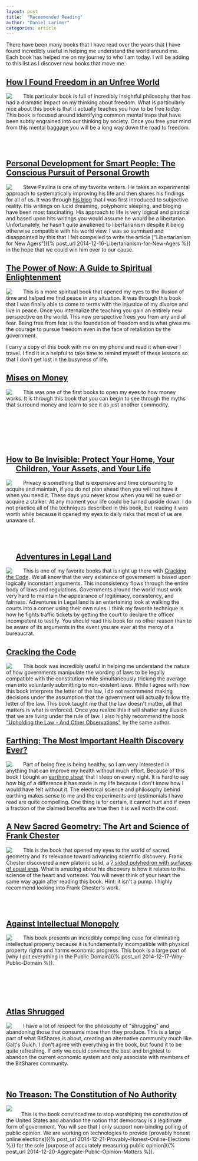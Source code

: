 ```yaml
---
layout: post
title:  "Recommended Reading"
author: "Daniel Larimer"
categories: article 
---
```


There have been many books that I have read over the years that I have found incredibly useful in helping me understand the world around me.  Each book has helped me on my journey to who I am today.  I will be adding to this list as I discover new books that move me.  

## <a href="http://www.amazon.com/gp/product/B008T2CJ9Q/ref=as_li_tl?ie=UTF8&camp=1789&creative=9325&creativeASIN=B008T2CJ9Q&linkCode=as2&tag=bytesblog-20&linkId=PNA6DQ35L26EP6QT">How I Found Freedom in an Unfree World</a><img src="http://ir-na.amazon-adsystem.com/e/ir?t=bytesblog-20&l=as2&o=1&a=B008T2CJ9Q" width="1" height="1" border="0" alt="" style="border:none !important; margin:0px !important;" />
<a href="http://www.amazon.com/gp/product/B008T2CJ9Q/ref=as_li_tl?ie=UTF8&camp=1789&creative=9325&creativeASIN=B008T2CJ9Q&linkCode=as2&tag=bytesblog-20&linkId=SZMLMJJUP75Y3TKJ"><img style="float:left; margin-right:25px" border="0" src="http://ws-na.amazon-adsystem.com/widgets/q?_encoding=UTF8&ASIN=B008T2CJ9Q&Format=_SL250_&ID=AsinImage&MarketPlace=US&ServiceVersion=20070822&WS=1&tag=bytesblog-20" ></a><img src="http://ir-na.amazon-adsystem.com/e/ir?t=bytesblog-20&l=as2&o=1&a=B008T2CJ9Q" width="1" height="1" border="0" alt="" style="border:none !important; margin:0px !important;" />
  This particular book is full of incredibly insightful philosophy that has had a dramatic impact on my thinking about freedom.  What is particularly nice about this book is that it actually teaches you how to be free *today*.  This book is focused around identifying common mental traps that have been subtly engrained into our thinking by society.  Once you free your mind from this mental baggage you will be a long way down the road to freedom.  

  <br/>
  <br/>


## <a href="http://www.amazon.com/gp/product/1401922767/ref=as_li_tl?ie=UTF8&camp=1789&creative=9325&creativeASIN=1401922767&linkCode=as2&tag=bytesblog-20&linkId=LJPO2CROFO46F234">Personal Development for Smart People: The Conscious Pursuit of Personal Growth</a><img src="http://ir-na.amazon-adsystem.com/e/ir?t=bytesblog-20&l=as2&o=1&a=1401922767" width="1" height="1" border="0" alt="" style="border:none !important; margin:0px !important;" />
<a href="http://www.amazon.com/gp/product/1401922767/ref=as_li_tl?ie=UTF8&camp=1789&creative=9325&creativeASIN=1401922767&linkCode=as2&tag=bytesblog-20&linkId=UJ45PEV4VOCQMAHT"><img style="float:left;margin-right:25px" border="0" src="http://ws-na.amazon-adsystem.com/widgets/q?_encoding=UTF8&ASIN=1401922767&Format=_SL250_&ID=AsinImage&MarketPlace=US&ServiceVersion=20070822&WS=1&tag=bytesblog-20" ></a><img src="http://ir-na.amazon-adsystem.com/e/ir?t=bytesblog-20&l=as2&o=1&a=1401922767" width="1" height="1" border="0" alt="" style="border:none !important; margin:0px !important;" />
Steve Pavlina is one of my favorite writers.  He takes an experimental approach to systematically improving his life and then shares his findings for all of us.   It was through [his blog](http://stevepavlina.com) that I was first introduced to subjective reality.  His writings on lucid dreaming, polyphonic sleeping, and bloging have been most fascinating.  His approach to life is very logical and piratical and based upon hits writings you would assume he would be a libertarian.  Unfortunately, he hasn't quite awakened to libertarianism despite it being otherwise compatible with his world view.  I was so surmised and disappointed by this that I felt compelled to write the article ["Libertarianism for New Agers"]({% post_url 2014-12-16-Libertarianism-for-New-Agers %}) in the hope that we could win him over to our cause.  


## <a href="http://www.amazon.com/gp/product/1577314808/ref=as_li_tl?ie=UTF8&camp=1789&creative=9325&creativeASIN=1577314808&linkCode=as2&tag=bytesblog-20&linkId=N5GDUDVNS2NGCSBR">The Power of Now: A Guide to Spiritual Enlightenment</a><img src="http://ir-na.amazon-adsystem.com/e/ir?t=bytesblog-20&l=as2&o=1&a=1577314808" width="1" height="1" border="0" alt="" style="border:none !important; margin:0px !important;" />
<a href="http://www.amazon.com/gp/product/1577314808/ref=as_li_tl?ie=UTF8&camp=1789&creative=9325&creativeASIN=1577314808&linkCode=as2&tag=bytesblog-20&linkId=CDOZKF7GJH22CZFW"><img style="float:left; margin-right:25px" border="0" src="http://ws-na.amazon-adsystem.com/widgets/q?_encoding=UTF8&ASIN=1577314808&Format=_SL250_&ID=AsinImage&MarketPlace=US&ServiceVersion=20070822&WS=1&tag=bytesblog-20" ></a><img src="http://ir-na.amazon-adsystem.com/e/ir?t=bytesblog-20&l=as2&o=1&a=1577314808" width="1" height="1" border="0" alt="" style="border:none !important; margin:0px !important;" />
This is a more spiritual book that opened my eyes to the illusion of time and helped me find peace in any situation.  It was through this book that I was finally able to come to terms with the injustice of my divorce and live in peace.  Once you internalize the teaching you gain an entirely new perspective on the world.  This new perspective frees you from any and all fear.  Being free from fear is the foundation of freedom and is what gives me the courage to pursue freedom even in the face of retaliation by the government.    

I carry a copy of this book with me on my phone and read it when ever I travel.  I find it is a helpful to take time to remind myself of these lessons so that I don't get lost in the busyness of life.   

## <a href="http://www.amazon.com/gp/product/B007TA55SG/ref=as_li_tl?ie=UTF8&camp=1789&creative=9325&creativeASIN=B007TA55SG&linkCode=as2&tag=bytesblog-20&linkId=DKMR6Y2FPOVLYGRZ">Mises on Money</a><img src="http://ir-na.amazon-adsystem.com/e/ir?t=bytesblog-20&l=as2&o=1&a=B007TA55SG" width="1" height="1" border="0" alt="" style="border:none !important; margin:0px !important;" />
<a href="http://www.amazon.com/gp/product/B007TA55SG/ref=as_li_tl?ie=UTF8&camp=1789&creative=9325&creativeASIN=B007TA55SG&linkCode=as2&tag=bytesblog-20&linkId=VFJVO2DXDGSOOKGM"><img style="float:left;margin-right:25px" border="0" src="http://ws-na.amazon-adsystem.com/widgets/q?_encoding=UTF8&ASIN=B007TA55SG&Format=_SL250_&ID=AsinImage&MarketPlace=US&ServiceVersion=20070822&WS=1&tag=bytesblog-20" ></a><img src="http://ir-na.amazon-adsystem.com/e/ir?t=bytesblog-20&l=as2&o=1&a=B007TA55SG" width="1" height="1" border="0" alt="" style="border:none !important; margin:0px !important;" />
This was one of the first books to open my eyes to how money works.  It is through this book that you can begin to see through the myths that surround money and learn to see it as just another commodity. 
<p>
<br/>
<br/>
<br/>
<br/>
<br/>
</p>
<p/>


## <a href="http://www.amazon.com/gp/product/1250010454/ref=as_li_tl?ie=UTF8&camp=1789&creative=9325&creativeASIN=1250010454&linkCode=as2&tag=bytesblog-20&linkId=GIBAJD24GCVNDBX2">How to Be Invisible: Protect Your Home, Your Children, Your Assets, and Your Life</a><img style="float:left; margin-right:25px" src="http://ir-na.amazon-adsystem.com/e/ir?t=bytesblog-20&l=as2&o=1&a=1250010454" width="1" height="1" border="0" alt="" style="border:none !important; margin:0px !important;" />
<a href="http://www.amazon.com/gp/product/1250010454/ref=as_li_tl?ie=UTF8&camp=1789&creative=9325&creativeASIN=1250010454&linkCode=as2&tag=bytesblog-20&linkId=OLC4YCEP5U2FXPWR"><img style="float:left; margin-right:25px" border="0" src="http://ws-na.amazon-adsystem.com/widgets/q?_encoding=UTF8&ASIN=1250010454&Format=_SL250_&ID=AsinImage&MarketPlace=US&ServiceVersion=20070822&WS=1&tag=bytesblog-20" ></a><img src="http://ir-na.amazon-adsystem.com/e/ir?t=bytesblog-20&l=as2&o=1&a=1250010454" width="1" height="1" border="0" alt="" style="border:none !important; margin:0px !important;" />
Privacy is something that is expensive and time consuming to acquire and maintain, if you do not plan ahead then you will not have it when you need it.   These days you never know when you will be sued or acquire a stalker.  At any moment your life could be turned upside down.   I do not practice all of the techniques described in this book, but reading it was worth while because it opened my eyes to daily risks that most of us are unaware of.

<br/>
<br/>

## <a href="http://www.amazon.com/gp/product/061512299X/ref=as_li_tl?ie=UTF8&camp=1789&creative=9325&creativeASIN=061512299X&linkCode=as2&tag=bytesblog-20&linkId=2VB45SZYL5RI34A7">Adventures in Legal Land</a><img style="float:left; margin-right:25px" src="http://ir-na.amazon-adsystem.com/e/ir?t=bytesblog-20&l=as2&o=1&a=061512299X" width="1" height="1" border="0" alt="" style="border:none !important; margin:0px !important;" />
<a href="http://www.amazon.com/gp/product/061512299X/ref=as_li_tl?ie=UTF8&camp=1789&creative=9325&creativeASIN=061512299X&linkCode=as2&tag=bytesblog-20&linkId=IHMCKMONB6MF23BD"><img style="float:left;margin-right:25px" border="0" src="http://ws-na.amazon-adsystem.com/widgets/q?_encoding=UTF8&ASIN=061512299X&Format=_SL250_&ID=AsinImage&MarketPlace=US&ServiceVersion=20070822&WS=1&tag=bytesblog-20" ></a><img src="http://ir-na.amazon-adsystem.com/e/ir?t=bytesblog-20&l=as2&o=1&a=061512299X" width="1" height="1" border="0" alt="" style="border:none !important; margin:0px !important;" />
This is one of my favorite books that is right up there with <a href="http://www.amazon.com/gp/product/0974393606/ref=as_li_tl?ie=UTF8&camp=1789&creative=9325&creativeASIN=0974393606&linkCode=as2&tag=bytesblog-20&linkId=5LNSJSLYJARKZV3F">Cracking the Code</a><img src="http://ir-na.amazon-adsystem.com/e/ir?t=bytesblog-20&l=as2&o=1&a=0974393606" width="1" height="1" border="0" alt="" style="border:none !important; margin:0px !important;" />.   We all know that the very existence of government is based upon logically inconstant arguments.  This inconsistency flows through the entire body of laws and regulations.  Governments around the world must work very hard to maintain the appearance of legitimacy, consistency, and fairness.   Adventures in Legal land is an entertaining look at walking the courts into a corner using their own rules.  I think my favorite technique is how he fights traffic tickets by getting the court to declare the officer incompetent to testify.   You should read this book for no other reason than to be aware of its arguments in the event you are ever at the mercy of a bureaucrat. 


## <a href="http://www.amazon.com/gp/product/0974393606/ref=as_li_tl?ie=UTF8&camp=1789&creative=9325&creativeASIN=0974393606&linkCode=as2&tag=bytesblog-20&linkId=5LNSJSLYJARKZV3F">Cracking the Code</a><img src="http://ir-na.amazon-adsystem.com/e/ir?t=bytesblog-20&l=as2&o=1&a=0974393606" width="1" height="1" border="0" alt="" style="border:none !important; margin:0px !important;" />
  <a href="http://www.amazon.com/gp/product/0974393606/ref=as_li_tl?ie=UTF8&camp=1789&creative=9325&creativeASIN=0974393606&linkCode=as2&tag=bytesblog-20&linkId=N2KT4RGQMTWWNKIC"><img style="float:left;margin-right:25px" border="0" src="http://ws-na.amazon-adsystem.com/widgets/q?_encoding=UTF8&ASIN=0974393606&Format=_SL250_&ID=AsinImage&MarketPlace=US&ServiceVersion=20070822&WS=1&tag=bytesblog-20" ></a><img src="http://ir-na.amazon-adsystem.com/e/ir?t=bytesblog-20&l=as2&o=1&a=0974393606" width="1" height="1" border="0" alt="" style="border:none !important; margin:0px !important;" />
  This book was incredibly useful in helping me understand the nature of how governments manipulate the wording of laws to be legally compatible with the constitution while simultaneously tricking the average man into voluntarily submitting to non-existent laws.  While I agree with how this book interprets the letter of the law, I do not recommend making decisions under the assumption that the government will actually follow the letter of the law.   This book taught me that the law doesn't matter, all that matters is what is enforced.  Once you realize this it will shatter any illusion that we are living under the rule of law.   I also highly recommend the book <a href="http://www.amazon.com/gp/product/0974393614/ref=as_li_tl?ie=UTF8&camp=1789&creative=9325&creativeASIN=0974393614&linkCode=as2&tag=bytesblog-20&linkId=2ITJ6K6WRVZEGFMB">"Upholding the Law - And Other Observations"</a><img src="http://ir-na.amazon-adsystem.com/e/ir?t=bytesblog-20&l=as2&o=1&a=0974393614" width="1" height="1" border="0" alt="" style="border:none !important; margin:0px !important;" /> by the same author.  



## <a href="http://www.amazon.com/gp/product/1591202833/ref=as_li_tl?ie=UTF8&camp=1789&creative=9325&creativeASIN=1591202833&linkCode=as2&tag=bytesblog-20&linkId=Z4YOWQCGXUNSFH7X">Earthing: The Most Important Health Discovery Ever?</a><img src="http://ir-na.amazon-adsystem.com/e/ir?t=bytesblog-20&l=as2&o=1&a=1591202833" width="1" height="1" border="0" alt="" style="border:none !important; margin:0px !important;" />
<a href="http://www.amazon.com/gp/product/1591202833/ref=as_li_tl?ie=UTF8&camp=1789&creative=9325&creativeASIN=1591202833&linkCode=as2&tag=bytesblog-20&linkId=Q33ABIBOEGJSK42V"><img style="float:left; margin-right:25px" border="0" src="http://ws-na.amazon-adsystem.com/widgets/q?_encoding=UTF8&ASIN=1591202833&Format=_SL250_&ID=AsinImage&MarketPlace=US&ServiceVersion=20070822&WS=1&tag=bytesblog-20" ></a><img src="http://ir-na.amazon-adsystem.com/e/ir?t=bytesblog-20&l=as2&o=1&a=1591202833" width="1" height="1" border="0" alt="" style="border:none !important; margin:0px !important;" />
Part of being free is being healthy, so I am very interested in anything that can improve my health without much effort.
Because of this book I bought an <a href="http://www.amazon.com/gp/product/B0071URSUW/ref=as_li_tl?ie=UTF8&camp=1789&creative=9325&creativeASIN=B0071URSUW&linkCode=as2&tag=bytesblog-20&linkId=NABBXTXRNOFBDPAK">earthing sheet</a><img src="http://ir-na.amazon-adsystem.com/e/ir?t=bytesblog-20&l=as2&o=1&a=B0071URSUW" width="1" height="1" border="0" alt="" style="border:none !important; margin:0px !important;" /> that I sleep on every night.  It is hard to say how big of a difference it has made in my life because I don't know how I would have felt without it.  The electrical science and philosophy behind earthing makes sense to me and the experiments and testimonials I have read are quite compelling.  One thing is for certain, it cannot hurt and if even a fraction of the claimed benefits are true then it is well worth the cost.  

## <a href="http://www.amazon.com/gp/product/0988749203/ref=as_li_tl?ie=UTF8&camp=1789&creative=9325&creativeASIN=0988749203&linkCode=as2&tag=bytesblog-20&linkId=VDESHI3EGV6J72JX">A New Sacred Geometry: The Art and Science of Frank Chester</a><img src="http://ir-na.amazon-adsystem.com/e/ir?t=bytesblog-20&l=as2&o=1&a=0988749203" width="1" height="1" border="0" alt="" style="border:none !important; margin:0px !important;" />
<a href="http://www.amazon.com/gp/product/0988749203/ref=as_li_tl?ie=UTF8&camp=1789&creative=9325&creativeASIN=0988749203&linkCode=as2&tag=bytesblog-20&linkId=UCAPSKUR4K5CUOHQ"><img style="float:left;margin-right:25px" border="0" src="http://ws-na.amazon-adsystem.com/widgets/q?_encoding=UTF8&ASIN=0988749203&Format=_SL250_&ID=AsinImage&MarketPlace=US&ServiceVersion=20070822&WS=1&tag=bytesblog-20" ></a><img src="http://ir-na.amazon-adsystem.com/e/ir?t=bytesblog-20&l=as2&o=1&a=0988749203" width="1" height="1" border="0" alt="" style="border:none !important; margin:0px !important;" />
This is the book that opened my eyes to the world of sacred geometry and its relevance toward advancing scientific discovery.  Frank Chester discovered a new platonic solid, a [7 sided polyhedron with surfaces of equal area](http://www.frankchester.com/wp-content/uploads/2009/08/Lilipoh-article.pdf).  What is amazing about his discovery is how it relates to the science of the heart and vortexes.   You will never think of your heart the same way again after reading this book.  Hint: it isn't a pump.   I highly recommend looking into Frank Chester's work.

<p>
<br/>
<br/>
</p>

## <a href="http://www.amazon.com/gp/product/0521127262/ref=as_li_tl?ie=UTF8&camp=1789&creative=9325&creativeASIN=0521127262&linkCode=as2&tag=bytesblog-20&linkId=3N7CGSNODRWZAIYL">Against Intellectual Monopoly</a><img src="http://ir-na.amazon-adsystem.com/e/ir?t=bytesblog-20&l=as2&o=1&a=0521127262" width="1" height="1" border="0" alt="" style="border:none !important; margin:0px !important;" />
<a href="http://www.amazon.com/gp/product/0521127262/ref=as_li_tl?ie=UTF8&camp=1789&creative=9325&creativeASIN=0521127262&linkCode=as2&tag=bytesblog-20&linkId=CZJGVXQGKXFXE35D"><img style="float:left;margin-right:25px" border="0" src="http://ws-na.amazon-adsystem.com/widgets/q?_encoding=UTF8&ASIN=0521127262&Format=_SL250_&ID=AsinImage&MarketPlace=US&ServiceVersion=20070822&WS=1&tag=bytesblog-20" ></a><img src="http://ir-na.amazon-adsystem.com/e/ir?t=bytesblog-20&l=as2&o=1&a=0521127262" width="1" height="1" border="0" alt="" style="border:none !important; margin:0px !important;" />
This book presents an incredibly compelling case for eliminating intellectual property because it is fundamentally incompatible with physical property rights and harms economic progress.  This book is a large part of [why I put everything in the Public Domain]({% post_url 2014-12-17-Why-Public-Domain %}).
<p>
<br/>
<br/>
<br/>
<br/>
</p>

## <a href="http://www.amazon.com/gp/product/0452011876/ref=as_li_tl?ie=UTF8&camp=1789&creative=9325&creativeASIN=0452011876&linkCode=as2&tag=bytesblog-20&linkId=VANU6EL2PLN7LREO">Atlas Shrugged</a><img src="http://ir-na.amazon-adsystem.com/e/ir?t=bytesblog-20&l=as2&o=1&a=0452011876" width="1" height="1" border="0" alt="" style="border:none !important; margin:0px !important;" />
<a href="http://www.amazon.com/gp/product/0452011876/ref=as_li_tl?ie=UTF8&camp=1789&creative=9325&creativeASIN=0452011876&linkCode=as2&tag=bytesblog-20&linkId=DAAKNB7GPDMQTSZO"><img style="float:left;margin-right:25px" border="0" src="http://ws-na.amazon-adsystem.com/widgets/q?_encoding=UTF8&ASIN=0452011876&Format=_SL250_&ID=AsinImage&MarketPlace=US&ServiceVersion=20070822&WS=1&tag=bytesblog-20" ></a><img src="http://ir-na.amazon-adsystem.com/e/ir?t=bytesblog-20&l=as2&o=1&a=0452011876" width="1" height="1" border="0" alt="" style="border:none !important; margin:0px !important;" />
I have a lot of respect for the philosophy of "shrugging" and abandoning those that consume more than they produce.  This is a large part of what BitShares is about, creating an alternative community much like Galt's Gulch.  I don't agree with everything in the book, but found it to be quite refreshing.   If only we could convince the best and brightest to abandon the current economic system and only associate with members of the BitShares community.  
<br/>
<br/>

## <a href="http://www.amazon.com/gp/product/1938357000/ref=as_li_tl?ie=UTF8&camp=1789&creative=9325&creativeASIN=1938357000&linkCode=as2&tag=bytesblog-20&linkId=FTV3RHKPNRPUMRKN">No Treason: The Constitution of No Authority</a><img src="http://ir-na.amazon-adsystem.com/e/ir?t=bytesblog-20&l=as2&o=1&a=1938357000" width="1" height="1" border="0" alt="" style="border:none !important; margin:0px !important;" />
<a href="http://www.amazon.com/gp/product/1938357000/ref=as_li_tl?ie=UTF8&camp=1789&creative=9325&creativeASIN=1938357000&linkCode=as2&tag=bytesblog-20&linkId=VJKJBFOWNZGENAJD"><img style="float:left;margin-right:25px" border="0" src="http://ws-na.amazon-adsystem.com/widgets/q?_encoding=UTF8&ASIN=1938357000&Format=_SL250_&ID=AsinImage&MarketPlace=US&ServiceVersion=20070822&WS=1&tag=bytesblog-20" ></a><img src="http://ir-na.amazon-adsystem.com/e/ir?t=bytesblog-20&l=as2&o=1&a=1938357000" width="1" height="1" border="0" alt="" style="border:none !important; margin:0px !important;" />

This is the book convinced me to stop worshiping the constitution of the United States and abandon the notion that democracy is a legitimate form of government.  You will see that I only support non-binding polling of public opinion.  We are working on technologies to provide [provably honest online elections]({% post_url 2014-12-21-Provably-Honest-Online-Elections %}) for the sole [purpose of accurately measuring public opinion]({% post_url 2014-12-20-Aggregate-Public-Opinion-Matters %}).
<p>
<br/>
<br/>
</p>
